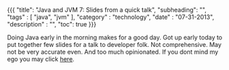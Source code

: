 {{{
    "title": "Java and JVM 7: Slides from a quick talk",
    "subheading": "",
    "tags" : [ "java", "jvm" ],
    "category" : "technology",
    "date" : "07-31-2013",
    "description" : "",
    "toc": true
}}}

Doing Java early in the morning makes for a good day. Got up early today to put together few slides for a talk to developer folk. Not comprehensive. May not be very accurate even. And too much opinionated. If you dont mind my ego you may click [here](http://bharathwrites.in/pages/slides/java7.html).
